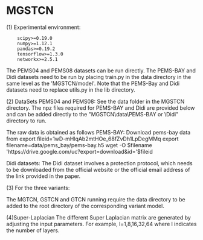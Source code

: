 # MGSTCN
(1) Experimental environment:

        scipy>=0.19.0
        numpy>=1.12.1
        pandas>=0.19.2
        tensorflow>=1.3.0
        networkx>=2.5.1
  
The PEMS04 and PEMS08 datasets can be run directly.
The PEMS-BAY and Didi datasets need to be run by placing train.py in the data directory in the same level as the 'MGSTCN/model'.
Note that the PEMS-Bay and Didi datasets need to replace utils.py in the lib directory.

(2) DataSets
PEMS04 and PEMS08: See the data folder in the MGSTCN directory.
The npz files required for PEMS-BAY and Didi are provided below and can be added directly to the "MGSTCN\data\PEMS-BAY or 
\Didi" directory to run.

The raw data is obtained as follows
PEMS-BAY:
Download pems-bay data from 
export fileid=1wD-mHlqAb2mtHOe_68fZvDh1LpDegMMq
export filename=data/pems_bay/pems-bay.h5
wget -O $filename 'https://drive.google.com/uc?export=download&id='$fileid

Didi datasets:
The Didi dataset involves a protection protocol, which needs to be downloaded from the official website or the official email address of the link provided in the paper.


(3) For the three variants:

The MGTCN, GSTCN and GTCN running require the data directory to be added to the root directory of the corresponding variant model.


(4)Super-Laplacian
The different Super Laplacian matrix are generated by adjusting the input parameters. For example, l=1,8,16,32,64 where l indicates the number of layers.
